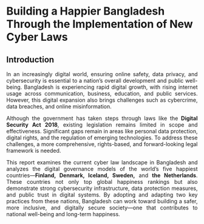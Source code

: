 
# Building a Happier Bangladesh Through the Implementation of New Cyber Laws

## Introduction

<!--<h1>📘 Building a Happier Bangladesh Through the Implementation of New Cyber Laws</h1> -->

<p align="justify">
In an increasingly digital world, ensuring online safety, data privacy, and cybersecurity is essential to a nation’s overall development and public well-being. Bangladesh is experiencing rapid digital growth, with rising internet usage across communication, business, education, and public services. However, this digital expansion also brings challenges such as cybercrime, data breaches, and online misinformation.
</p>

<p align="justify">
Although the government has taken steps through laws like the <strong>Digital Security Act 2018</strong>, existing legislation remains limited in scope and effectiveness. Significant gaps remain in areas like personal data protection, digital rights, and the regulation of emerging technologies. To address these challenges, a more comprehensive, rights-based, and forward-looking legal framework is needed.
</p>

<p align="justify">
This report examines the current cyber law landscape in Bangladesh and analyzes the digital governance models of the world’s five happiest countries—<strong>Finland, Denmark, Iceland, Sweden,</strong> and <strong>the Netherlands</strong>. These countries not only top global happiness rankings but also demonstrate strong cybersecurity infrastructure, data protection measures, and public trust in digital systems. By adopting and adapting two key practices from these nations, Bangladesh can work toward building a safer, more inclusive, and digitally secure society—one that contributes to national well-being and long-term happiness.
</p>





